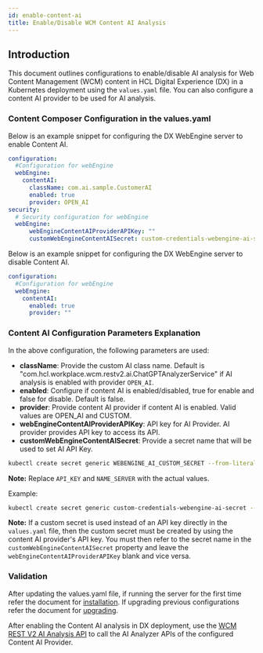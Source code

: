 ```yaml
---
id: enable-content-ai
title: Enable/Disable WCM Content AI Analysis
---
```


## Introduction
This document outlines configurations to enable/disable  AI analysis for Web Content Management (WCM) content in HCL Digital Experience (DX) in a Kubernetes deployment using the `values.yaml` file. You can also configure a content AI provider to be used for AI analysis.

### Content Composer Configuration in the values.yaml
Below is an example snippet for configuring the DX WebEngine server to enable Content AI. 

```yaml
configuration:
  #Configuration for webEngine
  webEngine:
    contentAI:
      className: com.ai.sample.CustomerAI
      enabled: true
      provider: OPEN_AI
security:
  # Security configuration for webEngine
  webEngine:
      webEngineContentAIProviderAPIKey: ""
      customWebEngineContentAISecret: custom-credentials-webengine-ai-secret
```

Below is an example snippet for configuring the DX WebEngine server to disable Content AI.

```yaml
configuration:
  #Configuration for webEngine
  webEngine:
    contentAI:
      enabled: true
      provider: ""
```

### Content AI Configuration Parameters Explanation

In the above configuration, the following parameters are used:

- **className**: Provide the custom AI class name. Default is "com.hcl.workplace.wcm.restv2.ai.ChatGPTAnalyzerService" if AI analysis is enabled with provider `OPEN_AI`.
- **enabled**: Configure if content AI is enabled/disabled, true for enable and false for disable. Default is false.
- **provider**: Provide content AI provider if content AI is enabled. Valid values are OPEN_AI and CUSTOM.
- **webEngineContentAIProviderAPIKey**: API key for AI Provider. AI provider provides API key to access its API.
- **customWebEngineContentAISecret**: Provide a secret name that will be used to set AI API Key.

```sh
kubectl create secret generic WEBENGINE_AI_CUSTOM_SECRET --from-literal=apiKey=API_KEY --namespace=NAME_SERVER
```
**Note:** Replace `API_KEY` and `NAME_SERVER` with the actual values.

Example:
```sh
kubectl create secret generic custom-credentials-webengine-ai-secret --from-literal=apiKey=your-API-Key --namespace=dxns
```
**Note:** If a custom secret is used instead of an API key directly in the `values.yaml` file, then the custom secret must be created by using the content AI provider's API key. You must then refer to the secret name in the `customWebEngineContentAISecret` property and leave the `webEngineContentAIProviderAPIKey` blank and vice versa.

### Validation

After updating the values.yaml file, if running the server for the first time refer the document for [installation](./install.md). If upgrading previous configurations refer the document for [upgrading](./helm-upgrade-values.md).

After enabling the Content AI analysis in DX deployment, use the [WCM REST V2 AI Analysis API](https://opensource.hcltechsw.com/digital-experience/CF222/manage_content/wcm_development/wcm_rest_v2_ai_analysis/) to call the AI Analyzer APIs of the configured Content AI Provider.